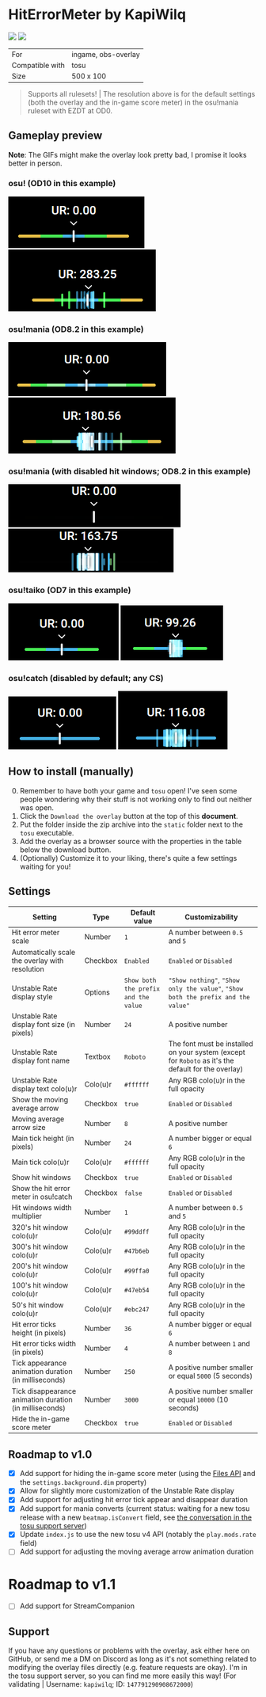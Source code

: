 # HitErrorMeter by KapiWilq

<a href="https://github.com/KapiWilq/HitErrorMeter/releases/latest/download/hiterrormeter by kapiwilq.zip" target="_blank"><img height="35" src="https://img.shields.io/badge/Download_the_overlay-67A564?style=for-the-badge" /></a>  <a href="https://github.com/KapiWilq/HitErrorMeter/releases/latest/download/hiterrormeter by kapiwilq (debug).zip" target="_blank"><img height="35" src="https://img.shields.io/badge/Download_the_overlay_(debug_ver.)-67A564?style=for-the-badge" /></a>

|                 |                     |
| --------------- | ------------------- |
| For             | ingame, obs-overlay |
| Compatible with | tosu                |
| Size            | 500 x 100           |

> Supports all rulesets! | The resolution above is for the default settings (both the overlay and the in-game score meter) in the osu!mania ruleset with EZDT at OD0.

## Gameplay preview

**Note**: The GIFs might make the overlay look pretty bad, I promise it looks better in person.

### osu! (OD10 in this example)

<img src=".github/images/osu_ruleset.png">  <img src=".github/gifs/osu_ruleset.gif">

### osu!mania (OD8.2 in this example)

<img src=".github/images/mania_ruleset.png">  <img src=".github/gifs/mania_ruleset.gif">

### osu!mania (with disabled hit windows; OD8.2 in this example)

<img src=".github/images/mania_ruleset_no-hitwindows.png">  <img src=".github/gifs/mania_ruleset_no-hitwindows.gif">

### osu!taiko (OD7 in this example)

<img src=".github/images/taiko_ruleset.png">  <img src=".github/gifs/taiko_ruleset.gif">

### osu!catch (disabled by default; any CS)

<img src=".github/images/catch_ruleset.png">  <img src=".github/gifs/catch_ruleset.gif">

## How to install (manually)

0. Remember to have both your game and `tosu` open! I've seen some people wondering why their stuff is not working only to find out neither was open.
1. Click the `Download the overlay` button at the top of this **document**.
2. Put the folder inside the zip archive into the `static` folder next to the `tosu` executable.
3. Add the overlay as a browser source with the properties in the table below the download button.
4. (Optionally) Customize it to your liking, there's quite a few settings waiting for you!

## Settings

| Setting                                                 | Type     | Default value                        | Customizability                                                                                     |
| ------------------------------------------------------- | -------- | ------------------------------------ | --------------------------------------------------------------------------------------------------- |
| Hit error meter scale                                   | Number   | `1`                                  | A number between `0.5` and `5`                                                                      |
| Automatically scale the overlay with resolution         | Checkbox | `Enabled`                            | `Enabled` or `Disabled`                                                                             |
| Unstable Rate display style                             | Options  | `Show both the prefix and the value` | `"Show nothing"`, `"Show only the value"`, `"Show both the prefix and the value"`                   |
| Unstable Rate display font size (in pixels)             | Number   | `24`                                 | A positive number                                                                                   |
| Unstable Rate display font name                         | Textbox  | `Roboto`                             | The font must be installed on your system (except for `Roboto` as it's the default for the overlay) |
| Unstable Rate display text colo(u)r                     | Colo(u)r | `#ffffff`                            | Any RGB colo(u)r in the full opacity                                                                |
| Show the moving average arrow                           | Checkbox | `true`                               | `Enabled` or `Disabled`                                                                             |
| Moving average arrow size                               | Number   | `8`                                  | A positive number                                                                                   |
| Main tick height (in pixels)                            | Number   | `24`                                 | A number bigger or equal `6`                                                                        |
| Main tick colo(u)r                                      | Colo(u)r | `#ffffff`                            | Any RGB colo(u)r in the full opacity                                                                |
| Show hit windows                                        | Checkbox | `true`                               | `Enabled` or `Disabled`                                                                             |
| Show the hit error meter in osu!catch                   | Checkbox | `false`                              | `Enabled` or `Disabled`                                                                             |
| Hit windows width multiplier                            | Number   | `1`                                  | A number between `0.5` and `5`                                                                      |
| 320's hit window colo(u)r                               | Colo(u)r | `#99ddff`                            | Any RGB colo(u)r in the full opacity                                                                |
| 300's hit window colo(u)r                               | Colo(u)r | `#47b6eb`                            | Any RGB colo(u)r in the full opacity                                                                |
| 200's hit window colo(u)r                               | Colo(u)r | `#99ffa0`                            | Any RGB colo(u)r in the full opacity                                                                |
| 100's hit window colo(u)r                               | Colo(u)r | `#47eb54`                            | Any RGB colo(u)r in the full opacity                                                                |
| 50's hit window colo(u)r                                | Colo(u)r | `#ebc247`                            | Any RGB colo(u)r in the full opacity                                                                |
| Hit error ticks height (in pixels)                      | Number   | `36`                                 | A number bigger or equal `6`                                                                        |
| Hit error ticks width (in pixels)                       | Number   | `4`                                  | A number between `1` and `8`                                                                        |
| Tick appearance animation duration (in milliseconds)    | Number   | `250`                                | A positive number smaller or equal `5000` (5 seconds)                                               |
| Tick disappearance animation duration (in milliseconds) | Number   | `3000`                               | A positive number smaller or equal `10000` (10 seconds)                                             |
| Hide the in-game score meter                            | Checkbox | `true`                               | `Enabled` or `Disabled`                                                                             |

## Roadmap to v1.0
- [X] Add support for hiding the in-game score meter (using the [Files API](https://github.com/tosuapp/tosu/wiki#files-api) and the `settings.background.dim` property)
- [X] Allow for slightly more customization of the Unstable Rate display
- [X] Add support for adjusting hit error tick appear and disappear duration
- [X] Add support for mania converts (current status: waiting for a new tosu release with a new `beatmap.isConvert` field, see [the conversation in the tosu support server](https://discord.com/channels/1056534107330445362/1185957776665628764/1302703274125824102))
- [X] Update `index.js` to use the new tosu v4 API (notably the `play.mods.rate` field)
- [ ] Add support for adjusting the moving average arrow animation duration

# Roadmap to v1.1
- [ ] Add support for StreamCompanion

## Support

If you have any questions or problems with the overlay, ask either here on GitHub, or send me a DM on Discord as long as it's not something related to modifying the overlay files directly (e.g. feature requests are okay). I'm in the tosu support server, so you can find me more easily this way! (For validating | Username: `kapiwilq`; ID: `147791290908672000`)
